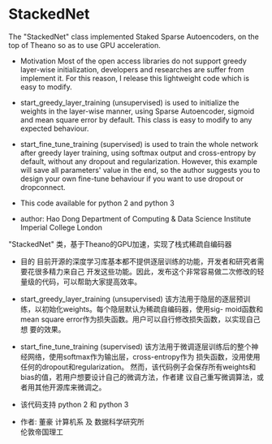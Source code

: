 # StackedNet

The "StackedNet" class implemented Staked Sparse Autoencoders, on the top
of Theano so as to use GPU acceleration.

- Motivation
    Most of the open access libraries do not support greedy layer-wise
    initialization, developers and researches are suffer from implement it.
    For this reason, I release this lightweight code which is easy to
    modify.

- start_greedy_layer_training (unsupervised)
    is used to initialize the weights in the layer-wise manner, using Sparse
    Autoencoder, sigmoid and mean square error by default. This class is
    easy to modify to any expected behaviour.

- start_fine_tune_training (supervised)
    is used to train the whole network after greedy layer training, using
    softmax output and cross-entropy by default, without any dropout and
    regularization.
    However, this example will save all parameters' value in the end, so the
    author suggests you to design your own fine-tune behaviour if you want
    to use dropout or dropconnect.

- This code available for python 2 and python 3

- author:
    Hao Dong
    Department of Computing & Data Science Institute
    Imperial College London



"StackedNet" 类，基于Theano的GPU加速，实现了栈式稀疏自编码器

- 目的
	目前开源的深度学习库基本都不提供逐层训练的功能，开发者和研究者需要花很多精力来自己
	开发这些功能。因此，发布这个非常容易做二次修改的轻量级的代码，可以帮助大家提高效率。

- start_greedy_layer_training (unsupervised)
	该方法用于隐层的逐层预训练，以初始化weights。每个隐层默认为稀疏自编码器，使用sig-
	moid函数和mean square error作为损失函数。用户可以自行修改损失函数，以实现自己想
	要的效果。

- start_fine_tune_training (supervised)
	该方法用于微调逐层训练后的整个神经网络，使用softmax作为输出层，cross-entropy作为
	损失函数，没用使用任何的dropout和regularization。
	然而，该代码例子会保存所有weights和bias的值，若用户想要设计自己的微调方法，作者建
	议自己重写微调算法，或者用其他开源库来微调之。

- 该代码支持 python 2 和 python 3


- 作者:
    董豪 
    计算机系 及 数据科学研究所  
    伦敦帝国理工 

